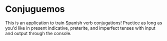 # Conjuguemos

This is an application to train Spanish verb conjugations! Practice as long as you'd like in present indicative, preterite, and imperfect tenses with input and output through the console.